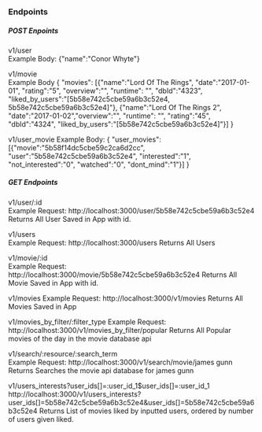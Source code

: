 ### Endpoints

##### POST Enpoints
   v1/user 		
   Example Body: 
   {"name":"Conor Whyte"}

   v1/movie 		
   Example Body
   { "movies": [{"name":"Lord Of The Rings", "date":"2017-01-01", "rating":"5", "overview":"", "runtime": "", "dbId":"4323", "liked_by_users":"[5b58e742c5cbe59a6b3c52e4, 5b58e742c5cbe59a6b3c52e4]"}, {"name":"Lord Of The Rings 2", "date":"2017-01-02","overview":"", "runtime": "", "rating":"45", "dbId":"4324", "liked_by_users":"[5b58e742c5cbe59a6b3c52e4]"}] }

   v1/user_movie 
   Example Body:
   { "user_movies": [{"movie":"5b58f14dc5cbe59c2ca6d2cc", "user":"5b58e742c5cbe59a6b3c52e4", "interested":"1", "not_interested":"0", "watched":"0", "dont_mind":"1"}] }		

##### GET Endpoints
   v1/user/:id 		
   Example Request:
   http://localhost:3000/user/5b58e742c5cbe59a6b3c52e4
   Returns
   All User Saved in App with id.

   v1/users       
   Example Request:
   http://localhost:3000/users
   Returns
   All Users

   v1/movie/:id 	
   Example Request:
   http://localhost:3000/movie/5b58e742c5cbe59a6b3c52e4	
   Returns
   All Movie Saved in App with id.

   v1/movies 
   Example Request:
   http://localhost:3000/v1/movies
   Returns
   All Movies Saved in App


   v1/movies_by_filter/:filter_type 
   Example Request:
   http://localhost:3000/v1/movies_by_filter/popular
   Returns
   All Popular movies of the day in the movie database api

   v1/search/:resource/:search_term 	
   Example Request:
   http://localhost:3000/v1/search/movie/james gunn
   Returns
   Searches the movie api database for james gunn


   v1/users_interests?user_ids[]=:user_id_1$user_ids[]=:user_id_1
   http://localhost:3000/v1/users_interests?user_ids[]=5b58e742c5cbe59a6b3c52e4&user_ids[]=5b58e742c5cbe59a6b3c52e4
   Returns
   List of movies liked by inputted users, ordered by number of users given liked. 